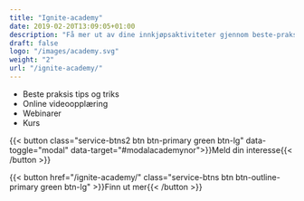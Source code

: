 ```yaml
---
title: "Ignite-academy"
date: 2019-02-20T13:09:05+01:00
description: "Få mer ut av dine innkjøpsaktiviteter gjennom beste-praksis-maler, online videoer og mer"
draft: false
logo: "/images/academy.svg"
weight: "2"
url: "/ignite-academy/"
---
```


<ul class="fa-ul">
<li><span class="fa-li"><i class="fas fa-award" style="color: #31B096"></i></span>Beste praksis tips og triks</li>
<li><span class="fa-li"><i class="fas fa-play-circle" style="color: #31B096"></i></span>Online videoopplæring</li>
<li><span class="fa-li"><i class="fas fa-indent" style="color: #31B096"></i></span>Webinarer</li>
<li><span class="fa-li"><i class="fas fa-chalkboard-teacher" style="color: #31B096"></i></span>Kurs</li>
</ul>


{{< button class="service-btns2 btn btn-primary green btn-lg" data-toggle="modal" data-target="#modalacademynor">}}Meld din interesse{{< /button >}}

{{< button href="/ignite-academy/" class="service-btns btn btn-outline-primary green btn-lg" >}}Finn ut mer{{< /button >}}

